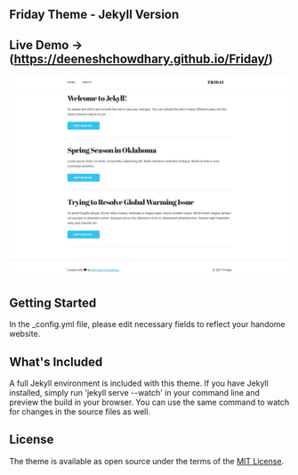 ## Friday Theme - Jekyll Version

## Live Demo &rarr; (https://deeneshchowdhary.github.io/Friday/)

![Friday theme preview](/screenshot.png)

## Getting Started
In the _config.yml file, please edit necessary fields to reflect your handome website.

## What's Included
A full Jekyll environment is included with this theme. If you have Jekyll installed, simply run 'jekyll serve --watch' in your command line and preview the build in your browser. You can use the same command to watch for changes in the source files as well.

## License
The theme is available as open source under the terms of the [MIT License](http://opensource.org/licenses/MIT).
